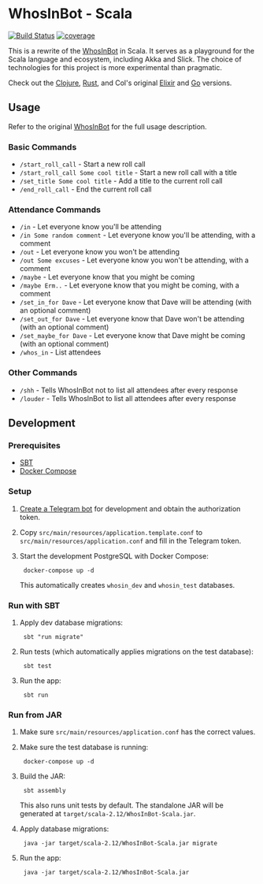 # WhosInBot - Scala

[![Build Status](https://travis-ci.org/tonylpt/WhosInBot-Scala.svg?branch=master)](https://travis-ci.org/tonylpt/WhosInBot-Scala)
[![coverage](https://img.shields.io/codecov/c/github/tonylpt/WhosInBot-Scala.svg)](https://codecov.io/gh/tonylpt/WhosInBot-Scala)

This is a rewrite of the [WhosInBot](https://github.com/col/whos_in_bot) in Scala. 
It serves as a playground for the Scala language and ecosystem, including Akka and Slick.
The choice of technologies for this project is more experimental than pragmatic. 

Check out the [Clojure](https://github.com/tonylpt/WhosInBot-Clojure), [Rust](https://github.com/tonylpt/WhosInBot-Rust), and Col's original [Elixir](https://github.com/col/whos_in_bot) and [Go](https://github.com/col/whosinbot) versions.

  
## Usage
Refer to the original [WhosInBot](https://github.com/col/whos_in_bot/blob/master/README.md) for the full usage description.

### Basic Commands
- `/start_roll_call` - Start a new roll call
- `/start_roll_call Some cool title` - Start a new roll call with a title
- `/set_title Some cool title` - Add a title to the current roll call
- `/end_roll_call` - End the current roll call

### Attendance Commands
- `/in` - Let everyone know you'll be attending
- `/in Some random comment` - Let everyone know you'll be attending, with a comment
- `/out` - Let everyone know you won't be attending
- `/out Some excuses` - Let everyone know you won't be attending, with a comment
- `/maybe` - Let everyone know that you might be coming
- `/maybe Erm..` - Let everyone know that you might be coming, with a comment
- `/set_in_for Dave` - Let everyone know that Dave will be attending (with an optional comment)
- `/set_out_for Dave` - Let everyone know that Dave won't be attending (with an optional comment)
- `/set_maybe_for Dave` - Let everyone know that Dave might be coming (with an optional comment)
- `/whos_in` - List attendees

### Other Commands
- `/shh` - Tells WhosInBot not to list all attendees after every response
- `/louder` - Tells WhosInBot to list all attendees after every response


## Development

### Prerequisites
- [SBT](https://www.scala-sbt.org/1.0/docs/Setup.html)
- [Docker Compose](https://docs.docker.com/compose/install/)


### Setup
1. [Create a Telegram bot](https://core.telegram.org/bots#creating-a-new-bot) for development and obtain the authorization token.
2. Copy `src/main/resources/application.template.conf` to `src/main/resources/application.conf` and fill in the Telegram token.        
3. Start the development PostgreSQL with Docker Compose:

        docker-compose up -d
        
   This automatically creates `whosin_dev` and `whosin_test` databases.
   
   
### Run with SBT
1. Apply dev database migrations:

        sbt "run migrate"
        
2. Run tests (which automatically applies migrations on the test database):

        sbt test
        
3. Run the app:

        sbt run
        

### Run from JAR
1. Make sure `src/main/resources/application.conf` has the correct values.
2. Make sure the test database is running:

        docker-compose up -d
        
3. Build the JAR:

        sbt assembly

    This also runs unit tests by default. The standalone JAR will be generated at `target/scala-2.12/WhosInBot-Scala.jar`.
    
4. Apply database migrations:

        java -jar target/scala-2.12/WhosInBot-Scala.jar migrate
        
5. Run the app:        
       
        java -jar target/scala-2.12/WhosInBot-Scala.jar
        
        